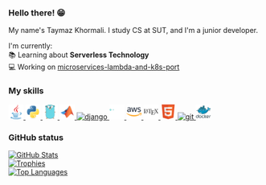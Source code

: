 ### Hello there! 😁

My name's Taymaz Khormali. I study CS at SUT, and I'm a junior developer.

I'm currently:<br>
📚 Learning about **Serverless Technology** <br>
💻 Working on [microservices-lambda-and-k8s-port](https://github.com/TaymazKH/microservices-lambda-and-k8s-port) <br>

### My skills

<a href="https://www.java.com"> <img src="https://raw.githubusercontent.com/devicons/devicon/master/icons/java/java-original.svg" alt="java" width="30" height="30"/> </a>
<a href="https://www.python.org"> <img src="https://raw.githubusercontent.com/devicons/devicon/master/icons/python/python-original.svg" alt="python" width="30" height="30"/> </a>
<a href="https://go.dev"> <img src="https://raw.githubusercontent.com/devicons/devicon/master/icons/go/go-original.svg" alt="python" width="30" height="30"/> </a>
<a href="https://www.mathworks.com/products/matlab.html"> <img src="https://raw.githubusercontent.com/devicons/devicon/master/icons/matlab/matlab-original.svg" alt="python" width="30" height="30"/> </a>
<a href="https://www.djangoproject.com/"> <img src="https://cdn.worldvectorlogo.com/logos/django.svg" alt="django" width="30" height="30"/> </a>
<a href="https://grpc.io"> <img src="https://raw.githubusercontent.com/devicons/devicon/master/icons/grpc/grpc-original.svg" alt="python" width="30" height="30"/> </a>
<a href="https://aws.amazon.com"> <img src="https://raw.githubusercontent.com/devicons/devicon/master/icons/amazonwebservices/amazonwebservices-original-wordmark.svg" alt="python" width="30" height="30"/> </a>
<a href="https://www.latex-project.org/"> <img src="https://raw.githubusercontent.com/devicons/devicon/master/icons/latex/latex-original.svg" alt="python" width="30" height="30"/> </a>
<a href="https://html.spec.whatwg.org/"> <img src="https://raw.githubusercontent.com/devicons/devicon/master/icons/html5/html5-original.svg" alt="python" width="30" height="30"/> </a>
<a href="https://git-scm.com/"> <img src="https://www.vectorlogo.zone/logos/git-scm/git-scm-icon.svg" alt="git" width="30" height="30"/> </a>
<a href="https://www.docker.com/"> <img src="https://raw.githubusercontent.com/devicons/devicon/master/icons/docker/docker-original-wordmark.svg" alt="docker" width="30" height="30"/> </a>

### GitHub status

[![GitHub Stats](https://github-readme-stats.vercel.app/api?username=taymazkh&show_icons=true&hide_title=true&card_width=455&hide_rank=tru&hide_border=true&theme=nord )](https://github.com/anuraghazra/github-readme-stats)
<br>
[![Trophies](https://github-profile-trophy.vercel.app/?username=taymazkh&title=Star,Repo,Followers,Commit&column=4&margin-w=5&margin-h=5&no-frame=true&theme=nord )](https://github.com/ryo-ma/github-profile-trophy)
<br>
[![Top Languages](https://github-readme-stats.vercel.app/api/top-langs/?username=taymazkh&langs_count=10&exclude_repo=machine-learning-project&layout=compact&hide_title=true&card_width=455&hide_border=true&theme=nord )](https://github.com/anuraghazra/github-readme-stats)
